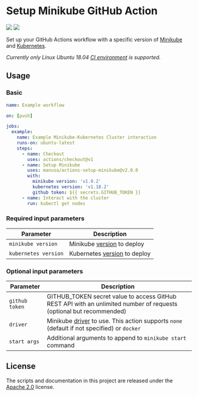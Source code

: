 Setup Minikube GitHub Action
===============================

[<img src="https://github.com/manusa/actions-setup-minikube/workflows/Perform checks/badge.svg"/>](https://github.com/manusa/actions-setup-minikube/actions)
[<img src="https://github.com/manusa/actions-setup-minikube/workflows/Run action and validate environment/badge.svg"/>](https://github.com/manusa/actions-setup-minikube/actions)

Set up your GitHub Actions workflow with a specific version of
[Minikube](https://github.com/kubernetes/minikube)
and [Kubernetes](https://github.com/kubernetes/kubernetes).

_Currently only Linux Ubuntu 18.04
[CI environment](https://help.github.com/en/github/automating-your-workflow-with-github-actions/virtual-environments-for-github-actions)
is supported._

## Usage

### Basic

```yaml
name: Example workflow

on: [push]

jobs:
  example:
    name: Example Minikube-Kubernetes Cluster interaction
    runs-on: ubuntu-latest
    steps:
      - name: Checkout
        uses: actions/checkout@v1
      - name: Setup Minikube
        uses: manusa/actions-setup-minikube@v2.0.0
        with:
          minikube version: 'v1.9.2'
          kubernetes version: 'v1.18.2'
          github token: ${{ secrets.GITHUB_TOKEN }}
      - name: Interact with the cluster
        run: kubectl get nodes
```

### Required input parameters

| Parameter | Description |
| --------- | ----------- |
| `minikube version` | Minikube [version](https://github.com/kubernetes/minikube/releases) to deploy |
| `kubernetes version` | Kubernetes [version](https://github.com/kubernetes/kubernetes/releases) to deploy |

### Optional input parameters

| Parameter | Description |
| --------- | ----------- |
| `github token` | GITHUB_TOKEN secret value to access GitHub REST API with an unlimited number of requests (optional but recommended) |
| `driver` | Minikube [driver](https://minikube.sigs.k8s.io/docs/drivers/) to use. This action supports `none` (default if not specified) or `docker` |
| `start args` | Additional arguments to append to `minikube start` command |

## License

The scripts and documentation in this project are released under the [Apache 2.0](./LICENSE) license.
